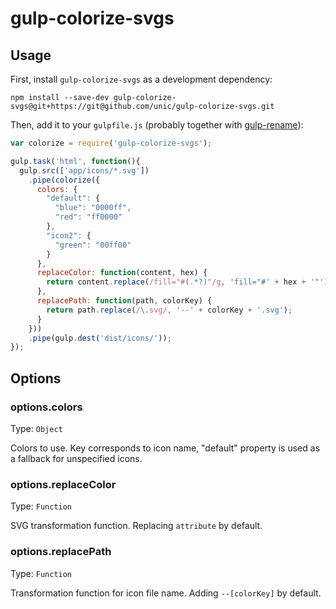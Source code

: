 # gulp-colorize-svgs

## Usage

First, install `gulp-colorize-svgs` as a development dependency:

```shell
npm install --save-dev gulp-colorize-svgs@git+https://git@github.com/unic/gulp-colorize-svgs.git
```

Then, add it to your `gulpfile.js` (probably together with [gulp-rename](https://www.npmjs.com/package/gulp-rename)):

```javascript
var colorize = require('gulp-colorize-svgs');

gulp.task('html', function(){
  gulp.src(['app/icons/*.svg'])
    .pipe(colorize({
      colors: {
        "default": {
          "blue": "0000ff",
          "red": "ff0000"
        },
        "icon2": {
          "green": "00ff00"
        }
      },
      replaceColor: function(content, hex) {
        return content.replace(/fill="#(.*?)"/g, 'fill="#' + hex + '"');
      },
      replacePath: function(path, colorKey) {
        return path.replace(/\.svg/, '--' + colorKey + '.svg');
      }
    }))
    .pipe(gulp.dest('dist/icons/'));
});
```


## Options

### options.colors
Type: `Object`

Colors to use. Key corresponds to icon name, "default" property is used as a fallback for unspecified icons.

### options.replaceColor
Type: `Function`

SVG transformation function. Replacing ```attribute``` by default.

### options.replacePath
Type: `Function`

Transformation function for icon file name. Adding ```--[colorKey]``` by default.
